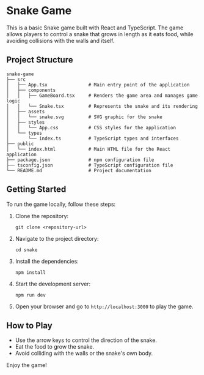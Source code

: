 # Snake Game

This is a basic Snake game built with React and TypeScript. The game allows players to control a snake that grows in length as it eats food, while avoiding collisions with the walls and itself.

## Project Structure

```
snake-game
├── src
│   ├── App.tsx               # Main entry point of the application
│   ├── components
│   │   ├── GameBoard.tsx     # Renders the game area and manages game logic
│   │   └── Snake.tsx         # Represents the snake and its rendering
│   ├── assets
│   │   └── snake.svg         # SVG graphic for the snake
│   ├── styles
│   │   └── App.css           # CSS styles for the application
│   └── types
│       └── index.ts          # TypeScript types and interfaces
├── public
│   └── index.html            # Main HTML file for the React application
├── package.json              # npm configuration file
├── tsconfig.json             # TypeScript configuration file
└── README.md                 # Project documentation
```

## Getting Started

To run the game locally, follow these steps:

1. Clone the repository:
   ```
   git clone <repository-url>
   ```

2. Navigate to the project directory:
   ```
   cd snake
   ```

3. Install the dependencies:
   ```
   npm install
   ```

4. Start the development server:
   ```
   npm run dev
   ```

5. Open your browser and go to `http://localhost:3000` to play the game.

## How to Play

- Use the arrow keys to control the direction of the snake.
- Eat the food to grow the snake.
- Avoid colliding with the walls or the snake's own body.

Enjoy the game!